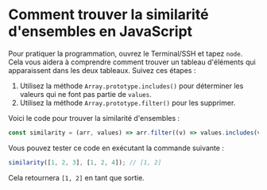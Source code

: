 # Comment trouver la similarité d'ensembles en JavaScript

Pour pratiquer la programmation, ouvrez le Terminal/SSH et tapez `node`. Cela vous aidera à comprendre comment trouver un tableau d'éléments qui apparaissent dans les deux tableaux. Suivez ces étapes :

1. Utilisez la méthode `Array.prototype.includes()` pour déterminer les valeurs qui ne font pas partie de `values`.
2. Utilisez la méthode `Array.prototype.filter()` pour les supprimer.

Voici le code pour trouver la similarité d'ensembles :

```js
const similarity = (arr, values) => arr.filter((v) => values.includes(v));
```

Vous pouvez tester ce code en exécutant la commande suivante :

```js
similarity([1, 2, 3], [1, 2, 4]); // [1, 2]
```

Cela retournera `[1, 2]` en tant que sortie.
